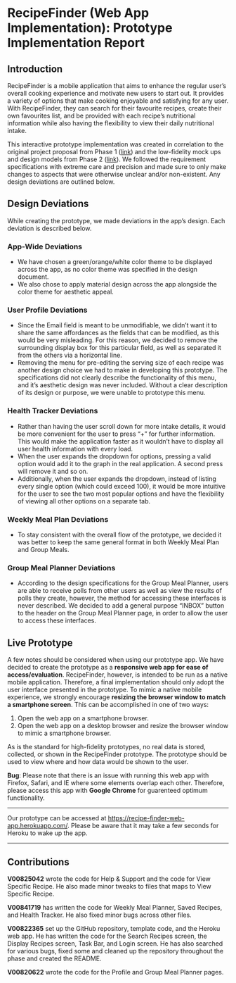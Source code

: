 # RecipeFinder (Web App Implementation): Prototype Implementation Report
## Introduction
RecipeFinder is a mobile application that aims to enhance the regular user’s overall cooking experience and motivate new users to start out. It provides a variety of options that make cooking enjoyable and satisfying for any user. With RecipeFinder, they can search for their favourite recipes, create their own favourites list, and be provided with each recipe’s nutritional information while also having the flexibility to view their daily nutritional intake.

This interactive prototype implementation was created in correlation to the original project proposal from Phase 1 (<a href="https://sites.google.com/view/seng-310" target="_blank">link</a>) and the low-fidelity mock ups and design models from Phase 2 (<a href="https://sites.google.com/view/seng310-recipefinder/home" target="_blank">link</a>). 
We followed the requirement specifications with extreme care and precision and made sure to only make changes to aspects that were otherwise unclear and/or non-existent. Any design deviations are outlined below.  

## Design Deviations
While creating the prototype, we made deviations in the app’s design. Each deviation is described below. 

### App-Wide Deviations
* We have chosen a green/orange/white color theme to be displayed across the app, as no color theme was specified in the design document.
* We also chose to apply material design across the app alongside the color theme for aesthetic appeal.

### User Profile Deviations
* Since the Email field is meant to be unmodifiable, we didn’t want it to share the same affordances as the fields that can be modified, as this would be very misleading. For this reason, we decided to remove the surrounding display box for this particular field, as well as separated it from the others via a horizontal line. 
* Removing the menu for pre-editing the serving size of each recipe was another design choice we had to make in developing this prototype. The specifications did not clearly describe the functionality of this menu, and it’s aesthetic design was never included. Without a clear description of its design or purpose, we were unable to prototype this menu.  

### Health Tracker Deviations
* Rather than having the user scroll down for more intake details, it would be more convenient for the user to press “+” for further information. This would make the application faster as it wouldn’t have to display all user health information with every load.
* When the user expands the dropdown for options, pressing a valid option would add it to the graph in the real application. A second press will remove it and so on.
* Additionally, when the user expands the dropdown, instead of listing every single option (which could exceed 100), it would be more intuitive for the user to see the two most popular options and have the flexibility of viewing all other options on a separate tab. 

### Weekly Meal Plan Deviations
* To stay consistent with the overall flow of the prototype, we decided it was better to keep the same general format in both Weekly Meal Plan and Group Meals.  

### Group Meal Planner Deviations
* According to the design specifications for the Group Meal Planner, users are able to receive polls from other users as well as view the results of polls they create, however, the method for accessing these interfaces is never described. We decided to add a general purpose “INBOX” button to the header on the Group Meal Planner page, in order to allow the user to access these interfaces.

## Live Prototype
A few notes should be considered when using our prototype app. We have decided to create the prototype as a **responsive web app for ease of access/evaluation**. RecipeFinder, however, is intended to be run as a native mobile application. Therefore, a final implementation should only adopt the user interface presented in the prototype. To mimic a native mobile experience, we strongly encourage **resizing the browser window to match a smartphone screen**. This can be accomplished in one of two ways: 
1. Open the web app on a smartphone browser. 
2. Open the web app on a desktop browser and resize the browser window to mimic a smartphone browser.

As is the standard for high-fidelity prototypes, no real data is stored, collected, or shown in the RecipeFinder prototype. The prototype should be used to view where and how data would be shown to the user.

__**Bug**__: Please note that there is an issue with running this web app with Firefox, Safari, and IE where some elements overlap each other. Therefore, please access this app with <b>Google Chrome</b> for guarenteed optimum functionality.

---

Our prototype can be accessed at <a target="_blank" href="https://recipe-finder-web-app.herokuapp.com/">https://recipe-finder-web-app.herokuapp.com/</a>. Please be aware that it may take a few seconds for Heroku to wake up the app.

---

## Contributions
**V00825042** wrote the code for Help & Support and the code for View Specific Recipe. He also made minor tweaks to files that maps to View Specific Recipe.

**V00841719** has written the code for Weekly Meal Planner, Saved Recipes, and Health Tracker. He also fixed minor bugs across other files.

**V00822365** set up the GitHub repository, template code, and the Heroku web app. He has written the code for the Search Recipes screen, the Display Recipes screen, Task Bar, and Login screen. He has also searched for various bugs, fixed some and cleaned up the repository throughout the phase and created the README. 

**V00820622** wrote the code for the Profile and Group Meal Planner pages. 
